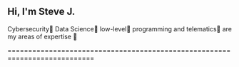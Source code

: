 ## Hi, I'm Steve J.
Cybersecurity🦠 Data Science🔬 low-level🔌 programming and telematics📶 are my areas of expertise 💪

===========================================================================


<!--

- 🔭 I’m currently working on ...
- 🌱 I’m currently learning ...
- 👯 I’m looking to collaborate on ...
- 🤔 I’m looking for help with ...
- 💬 Ask me about ...
- 📫 How to reach me: ...
- 😄 Pronouns: ...
- ⚡ Fun fact: ...
-->
